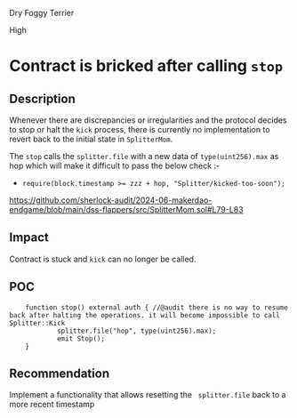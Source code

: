 Dry Foggy Terrier

High

# Contract is bricked after calling `stop`

## Description

Whenever there are discrepancies or irregularities and the protocol decides to stop or halt the `kick` process, there is currently no implementation to revert back to the initial state in `SplitterMom`. 

The `stop` calls the `splitter.file` with a new data of `type(uint256).max` as hop which will make it difficult to pass the below check :-
- `require(block.timestamp >= zzz + hop, "Splitter/kicked-too-soon");`

https://github.com/sherlock-audit/2024-06-makerdao-endgame/blob/main/dss-flappers/src/SplitterMom.sol#L79-L83

## Impact

Contract is stuck and `kick` can no longer be called.


## POC
```solidity
    function stop() external auth { //@audit there is no way to resume back after halting the operations. it will become impossible to call Splitter::Kick
            splitter.file("hop", type(uint256).max);
            emit Stop();
    }
```
## Recommendation

Implement a functionality that allows resetting the ` splitter.file` back to a more recent timestamp
